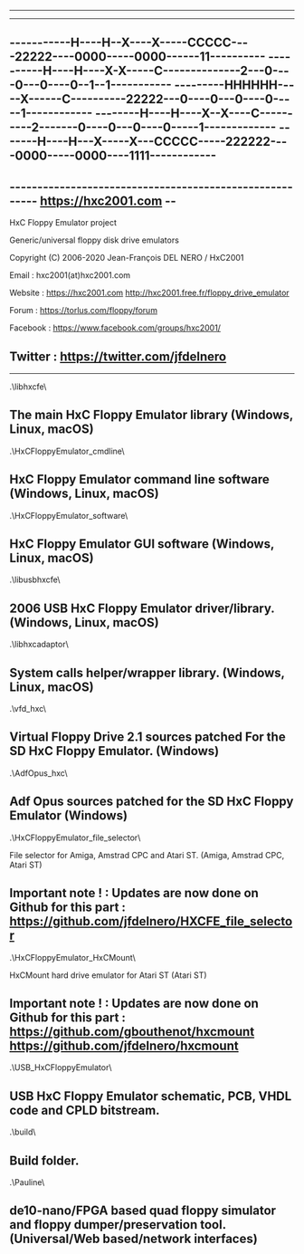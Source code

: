 -------------------------------------------------------------------------------
-------------------------------------------------------------------------------
-----------H----H--X----X-----CCCCC----22222----0000-----0000------11----------
----------H----H----X-X-----C--------------2---0----0---0----0--1--1-----------
---------HHHHHH-----X------C----------22222---0----0---0----0-----1------------
--------H----H----X--X----C----------2-------0----0---0----0-----1-------------
-------H----H---X-----X---CCCCC-----222222----0000-----0000----1111------------
-------------------------------------------------------------------------------
-------------------------------------------------------- https://hxc2001.com --
-------------------------------------------------------------------------------
HxC Floppy Emulator project

Generic/universal floppy disk drive emulators

Copyright (C) 2006-2020  Jean-François DEL NERO / HxC2001

Email :    hxc2001(at)hxc2001.com

Website :  https://hxc2001.com
           http://hxc2001.free.fr/floppy_drive_emulator

Forum :    https://torlus.com/floppy/forum

Facebook : https://www.facebook.com/groups/hxc2001/

Twitter :  https://twitter.com/jfdelnero
-------------------------------------------------------------------------------

-------------------------------------------------------------------------------
.\libhxcfe\


The main HxC Floppy Emulator library
(Windows, Linux, macOS)
-------------------------------------------------------------------------------
.\HxCFloppyEmulator_cmdline\

HxC Floppy Emulator command line software
(Windows, Linux, macOS)
-------------------------------------------------------------------------------
.\HxCFloppyEmulator_software\

HxC Floppy Emulator GUI software
(Windows, Linux, macOS)
-------------------------------------------------------------------------------
.\libusbhxcfe\

2006 USB HxC Floppy Emulator driver/library.
(Windows, Linux, macOS)
-------------------------------------------------------------------------------
.\libhxcadaptor\

System calls helper/wrapper library.
(Windows, Linux, macOS)
-------------------------------------------------------------------------------
.\vfd_hxc\

Virtual Floppy Drive 2.1 sources patched For the SD HxC Floppy Emulator.
(Windows)
-------------------------------------------------------------------------------
.\AdfOpus_hxc\

Adf Opus sources patched for the SD HxC Floppy Emulator
(Windows)
-------------------------------------------------------------------------------
.\HxCFloppyEmulator_file_selector\

File selector for Amiga, Amstrad CPC and Atari ST.
(Amiga, Amstrad CPC, Atari ST)

Important note ! : Updates are now done on Github for this part :
https://github.com/jfdelnero/HXCFE_file_selector
-------------------------------------------------------------------------------
.\HxCFloppyEmulator_HxCMount\

HxCMount hard drive emulator for Atari ST
(Atari ST)

Important note ! : Updates are now done on Github for this part :
https://github.com/gbouthenot/hxcmount
https://github.com/jfdelnero/hxcmount
-------------------------------------------------------------------------------
.\USB_HxCFloppyEmulator\

USB HxC Floppy Emulator schematic, PCB, VHDL code and CPLD bitstream.
-------------------------------------------------------------------------------
.\build\

Build folder.
-------------------------------------------------------------------------------
.\Pauline\

de10-nano/FPGA based quad floppy simulator and floppy dumper/preservation tool.
(Universal/Web based/network interfaces)
-------------------------------------------------------------------------------
